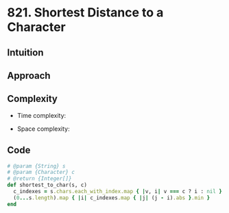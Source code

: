 # 821. Shortest Distance to a Character

## Intuition

## Approach
<!-- Describe your approach to solving the problem. -->

## Complexity

- Time complexity:
<!-- Add your time complexity here, e.g. $$O(n)$$ -->

- Space complexity:
<!-- Add your space complexity here, e.g. $$O(n)$$ -->

## Code

```ruby
# @param {String} s
# @param {Character} c
# @return {Integer[]}
def shortest_to_char(s, c)
  c_indexes = s.chars.each_with_index.map { |v, i| v === c ? i : nil }.compact
  (0...s.length).map { |i| c_indexes.map { |j| (j - i).abs }.min }
end
```
